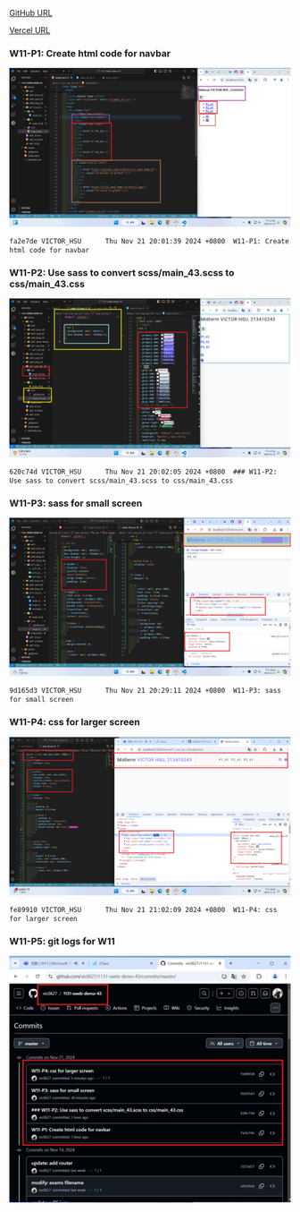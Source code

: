 [GitHub URL](https://github.com/vic0627/1131-sweb-demo-43)

[Vercel URL]("https://1131-sweb-demo-43.vercel.app/)

### W11-P1: Create html code for navbar

![](w11-p1.png)

```
fa2e7de VICTOR_HSU      Thu Nov 21 20:01:39 2024 +0800  W11-P1: Create html code for navbar
```

### W11-P2: Use sass to convert scss/main_43.scss to css/main_43.css

![](w11-p2.png)

```
620c74d VICTOR_HSU      Thu Nov 21 20:02:05 2024 +0800  ### W11-P2: Use sass to convert scss/main_43.scss to css/main_43.css
```

### W11-P3: sass for small screen

![](w11-p3.png)

```
9d165d3 VICTOR_HSU      Thu Nov 21 20:29:11 2024 +0800  W11-P3: sass for small screen
```

### W11-P4: css for larger screen

![](w11-p4.png)

```
fe89910 VICTOR_HSU      Thu Nov 21 21:02:09 2024 +0800  W11-P4: css for larger screen
```

### W11-P5: git logs for W11

![](w11-p5.png)
